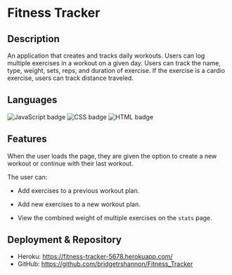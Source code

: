 # Fitness Tracker

## Description

An application that creates and tracks daily workouts. Users can log multiple exercises in a workout on a given day. Users can track the name, type, weight, sets, reps, and duration of exercise. If the exercise is a cardio exercise, users can track distance traveled.

## Languages

<img float="left" alt="JavaScript badge" src="https://img.shields.io/badge/JavaScript-59%25-yellow">

<img float="left" alt="CSS badge" src="https://img.shields.io/badge/CSS-22%25-blueviolet">

<img float="left" alt="HTML badge" src="https://img.shields.io/badge/HTML-19%25-orange">

## Features

When the user loads the page, they are given the option to create a new workout or continue with their last workout.

The user can:

- Add exercises to a previous workout plan.

- Add new exercises to a new workout plan.

- View the combined weight of multiple exercises on the `stats` page.

## Deployment & Repository

- Heroku: https://fitness-tracker-5678.herokuapp.com/
- GitHub: https://github.com/bridgetrshannon/Fitness_Tracker
